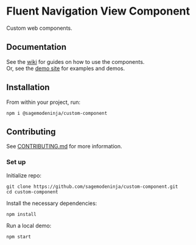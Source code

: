 # Fluent Navigation View Component

Custom web components.

## Documentation

See the [wiki](https://github.com/sagemodeninja/custom-component/wiki) for guides on how to use the components.\
Or, see the [demo site](https://dev.garyantier.com/custom-component) for examples and demos.

<!-- TODO: Add wiki/documentation. -->

## Installation

From within your project, run:

`npm i @sagemodeninja/custom-component`

## Contributing

See [CONTRIBUTING.md](CONTRIBUTING.md) for more information.

### Set up

Initialize repo:

```cli
git clone https://github.com/sagemodeninja/custom-component.git
cd custom-component
```

Install the necessary dependencies:

```
npm install
```

Run a local demo:

```
npm start
```
